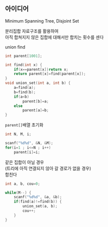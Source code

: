 ## 아이디어
Minimum Spanning Tree, Disjoint Set  
  
분리집합 자료구조를 활용하여  
아직 합쳐지지 않은 집합에 대해서만 합치는 횟수를 센다  
  
union find
```c
int parent[1001];

int find(int x) {
	if(x==parent[x])return x;
	return parent[x]=find(parent[x]);
}
void union_set(int a, int b) {
	a=find(a);
	b=find(b);
	if(a<b)
		parent[b]=a;
	else
		parent[a]=b;
}
```
`parent[]`배열 초기화
```c
int N, M, i;

scanf("%d%d", &N, &M);
for(i=1 ; i<=N ; i++)
	parent[i]=i;
```
같은 집합이 아닐 경우  
(트리에 아직 연결되지 않아 갈 경로가 없을 경우)  
합친다
```c
int a, b, cou=0;

while(M--) {
	scanf("%d%d", &a, &b);
	if(find(a)!=find(b)) {
		union_set(a, b);
		cou++;
	}
}
```
